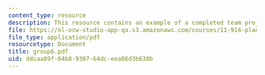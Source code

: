 ```yaml
---
content_type: resource
description: This resource contains an example of a completed team project.
file: https://ol-ocw-studio-app-qa.s3.amazonaws.com/courses/11-914-planning-communication-spring-2007/ddcaa89f64b8930764dceea86d3b630b_group6.pdf
file_type: application/pdf
resourcetype: Document
title: group6.pdf
uid: ddcaa89f-64b8-9307-64dc-eea86d3b630b
---
```


